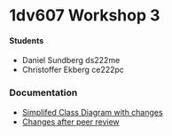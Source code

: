 # 1dv607 Workshop 3

#### Students
* Daniel Sundberg ds222me
* Christoffer Ekberg ce222pc

### Documentation
* [Simplifed Class Diagram with changes](/BlackJack/documentation/class-diagram-simplified.pdf)
* [Changes after peer review](/BlackJack/documentation/changes.pdf)
